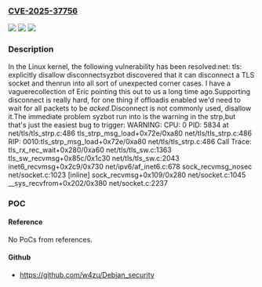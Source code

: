 ### [CVE-2025-37756](https://cve.mitre.org/cgi-bin/cvename.cgi?name=CVE-2025-37756)
![](https://img.shields.io/static/v1?label=Product&message=Linux&color=blue)
![](https://img.shields.io/static/v1?label=Version&message=3c4d7559159bfe1e3b94df3a657b2cda3a34e218%3C%207bdcf5bc35ae59fc4a0fa23276e84b4d1534a3cf%20&color=brighgreen)
![](https://img.shields.io/static/v1?label=Vulnerability&message=n%2Fa&color=brighgreen)

### Description

In the Linux kernel, the following vulnerability has been resolved:net: tls: explicitly disallow disconnectsyzbot discovered that it can disconnect a TLS socket and thenrun into all sort of unexpected corner cases. I have a vaguerecollection of Eric pointing this out to us a long time ago.Supporting disconnect is really hard, for one thing if offloadis enabled we'd need to wait for all packets to be _acked_.Disconnect is not commonly used, disallow it.The immediate problem syzbot run into is the warning in the strp,but that's just the easiest bug to trigger:  WARNING: CPU: 0 PID: 5834 at net/tls/tls_strp.c:486 tls_strp_msg_load+0x72e/0xa80 net/tls/tls_strp.c:486  RIP: 0010:tls_strp_msg_load+0x72e/0xa80 net/tls/tls_strp.c:486  Call Trace:   <TASK>   tls_rx_rec_wait+0x280/0xa60 net/tls/tls_sw.c:1363   tls_sw_recvmsg+0x85c/0x1c30 net/tls/tls_sw.c:2043   inet6_recvmsg+0x2c9/0x730 net/ipv6/af_inet6.c:678   sock_recvmsg_nosec net/socket.c:1023 [inline]   sock_recvmsg+0x109/0x280 net/socket.c:1045   __sys_recvfrom+0x202/0x380 net/socket.c:2237

### POC

#### Reference
No PoCs from references.

#### Github
- https://github.com/w4zu/Debian_security

